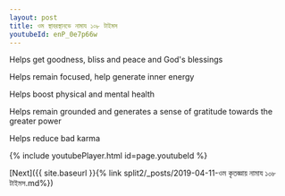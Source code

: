 ```yaml
---
layout: post
title: ওম স্থাবরস্থানভে নামায ১০৮ টাইমস
youtubeId: enP_0e7p66w
---
```

 
 
Helps get goodness, bliss and peace and God's blessings
 
Helps remain focused, help generate inner energy 
 
Helps boost physical and mental health 
 
Helps remain grounded and generates a sense of gratitude towards the greater power 
 
Helps reduce bad karma
 
 
 
 


{% include youtubePlayer.html id=page.youtubeId %}
 
[Next]({{ site.baseurl }}{% link  split2/_posts/2019-04-11-ওম কৃতজ্ঞায় নামায ১০৮ টাইমস.md%})
 
